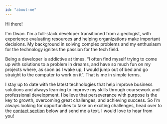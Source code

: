 ```yaml
---
id: "about-me"
---
```


Hi there!

I'm Dwan. I'm a full-stack developer transitioned from a geologist, with experience evaluating resources and helping organizations make important decisions. My background in solving complex problems and my enthusiasm for the technology ignites the passion for the tech field.

Being a developer is addictive at times. “I often find myself trying to come up with solutions to a problem in dreams, and have so much fun on my projects where, as soon as I wake up, I would jump out of bed and go straight to the computer to work on it”. That is me in simple terms.

I stay up to date with the latest technologies that help improve business solutions and always learning to improve my skills through coursework and professional development. I believe that perseverance with purpose is the key to growth, overcoming great challenges, and achieving success. So I’m always looking for opportunities to take on exciting challenges, head over to the [contact section](#contact) below and send me a text. I would love to hear from you!

